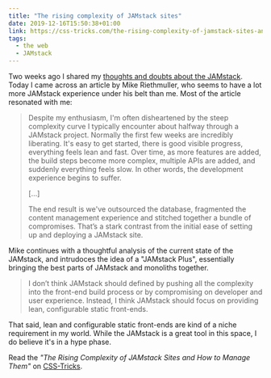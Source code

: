 ```yaml
---
title: "The rising complexity of JAMstack sites"
date: 2019-12-16T15:50:38+01:00
link: https://css-tricks.com/the-rising-complexity-of-jamstack-sites-and-how-to-manage-them/
tags:
  - the web
  - JAMstack
---
```


Two weeks ago I shared my [thoughts and doubts about the JAMstack](https://sebastiandedeyne.com/thoughts-after-messing-around-with-the-jamstack/). Today I came across an article by Mike Riethmuller, who seems to have a lot more JAMstack experience under his belt than me. Most of the article resonated with me:

> Despite my enthusiasm, I'm often disheartened by the steep complexity curve I typically encounter about halfway through a JAMstack project. Normally the first few weeks are incredibly liberating. It's easy to get started, there is good visible progress, everything feels lean and fast. Over time, as more features are added, the build steps become more complex, multiple APIs are added, and suddenly everything feels slow. In other words, the development experience begins to suffer.
>
> […]
>
> The end result is we've outsourced the database, fragmented the content management experience and stitched together a bundle of compromises. That’s a stark contrast from the initial ease of setting up and deploying a JAMstack site.

Mike continues with a thoughtful analysis of the current state of the JAMstack, and intrudoces the idea of a "JAMstack Plus", essentially bringing the best parts of JAMstack and monoliths together.

> I don’t think JAMstack should defined by pushing all the complexity into the front-end build process or by compromising on developer and user experience. Instead, I think JAMstack should focus on providing lean, configurable static front-ends.

That said, lean and configurable static front-ends are kind of a niche requirement in my world. While the JAMstack is a great tool in this space, I do believe it's in a hype phase.

Read the *"The Rising Complexity of JAMstack Sites and How to Manage Them"* on [CSS-Tricks](https://css-tricks.com/the-rising-complexity-of-jamstack-sites-and-how-to-manage-them/).

